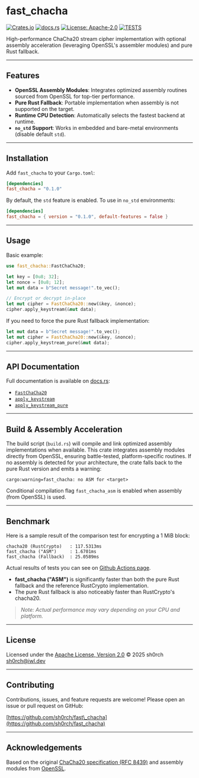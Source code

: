 # fast\_chacha

[![Crates.io](https://img.shields.io/crates/v/fast_chacha.svg)](https://crates.io/crates/fast_chacha)  [![docs.rs](https://docs.rs/fast_chacha/badge.svg)](https://docs.rs/fast_chacha)  [![License: Apache-2.0](https://img.shields.io/crates/l/fast_chacha.svg)](LICENSE)  [![TESTS](https://github.com/sh0rch/fast_chacha/actions/workflows/tests.yml/badge.svg)](https://github.com/sh0rch/fast_chacha/actions)

High-performance ChaCha20 stream cipher implementation with optional assembly acceleration (leveraging OpenSSL's assembler modules) and pure Rust fallback.

---

## Features

* **OpenSSL Assembly Modules**: Integrates optimized assembly routines sourced from OpenSSL for top-tier performance.
* **Pure Rust Fallback**: Portable implementation when assembly is not supported on the target.
* **Runtime CPU Detection**: Automatically selects the fastest backend at runtime.
* **`no_std` Support**: Works in embedded and bare-metal environments (disable default `std`).

---

## Installation

Add `fast_chacha` to your `Cargo.toml`:

```toml
[dependencies]
fast_chacha = "0.1.0"
```

By default, the `std` feature is enabled. To use in `no_std` environments:

```toml
[dependencies]
fast_chacha = { version = "0.1.0", default-features = false }
```

---

## Usage

Basic example:

```rust
use fast_chacha::FastChaCha20;

let key = [0u8; 32];
let nonce = [0u8; 12];
let mut data = b"Secret message!".to_vec();

// Encrypt or decrypt in-place
let mut cipher = FastChaCha20::new(&key, &nonce);
cipher.apply_keystream(&mut data);
```

If you need to force the pure Rust fallback implementation:

```rust
let mut data = b"Secret message!".to_vec();
let mut cipher = FastChaCha20::new(&key, &nonce);
cipher.apply_keystream_pure(&mut data);
```

---

## API Documentation

Full documentation is available on [docs.rs](https://docs.rs/fast_chacha):

* [`FastChaCha20`](https://docs.rs/fast_chacha/latest/fast_chacha/struct.FastChaCha20.html)
* [`apply_keystream`](https://docs.rs/fast_chacha/latest/fast_chacha/struct.FastChaCha20.html#method.apply_keystream)
* [`apply_keystream_pure`](https://docs.rs/fast_chacha/latest/fast_chacha/struct.FastChaCha20.html#method.apply_keystream_pure)

---

## Build & Assembly Acceleration

The build script (`build.rs`) will compile and link optimized assembly implementations when available. This crate integrates assembly modules directly from OpenSSL, ensuring battle-tested, platform-specific routines. If no assembly is detected for your architecture, the crate falls back to the pure Rust version and emits a warning:

```
cargo:warning=fast_chacha: no ASM for <target>
```

Conditional compilation flag `fast_chacha_asm` is enabled when assembly (from OpenSSL) is used.

---

## Benchmark

Here is a sample result of the comparison test for encrypting a 1 MiB block:

```text
chacha20 (RustCrypto)   : 117.5313ms
fast_chacha ("ASM")     : 1.6701ms
fast_chacha (Fallback)  : 25.0589ms
```

Actual results of tests you can see on [Github Actions page](https://github.com/sh0rch/fast_chacha/actions/workflows/tests.yml).

- **fast_chacha ("ASM")** is significantly faster than both the pure Rust fallback and the reference RustCrypto implementation.
- The pure Rust fallback is also noticeably faster than RustCrypto's chacha20.

> _Note: Actual performance may vary depending on your CPU and platform._

---

## License

Licensed under the [Apache License, Version 2.0](LICENSE) © 2025 sh0rch [sh0rch@iwl.dev](mailto:sh0rch@iwl.dev)

---

## Contributing

Contributions, issues, and feature requests are welcome! Please open an issue or pull request on GitHub:

[https://github.com/sh0rch/fast\_chacha](https://github.com/sh0rch/fast_chacha)

---

## Acknowledgements

Based on the original [ChaCha20 specification (RFC 8439)](https://tools.ietf.org/html/rfc8439) and assembly modules from [OpenSSL](https://www.openssl.org/).
